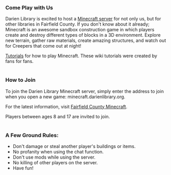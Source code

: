<div class="row margin-bottom-30">
<div class="col-md-4">

### Come Play with Us
Darien Library is excited to host a [Minecraft server](http://www.fcminecraft.org/ "Fairfield County Minecraft") for not only us, but for other libraries in Fairfield County. If you don't know about it already; Minecraft is an awesome sandbox construction game in which players create and destroy different types of blocks in a 3D environment. Explore new terrain, gather raw materials, create amazing structures, and watch out for Creepers that come out at night!

[Tutorials](http://minecraft.gamepedia.com/Tutorials) for how to play Minecraft. These wiki tutorials were created by fans for fans. 
<br />
<br />

</div>
<div class="col-md-4">

### How to Join
To join the Darien Library Minecraft server, simply enter the address to join when you open a new game: minecraft.darienlibrary.org. 

For the latest information, visit [Fairfield County Minecraft](http://www.fcminecraft.org/ "Fairfield County Minecraft"). 

Players between ages 8 and 17 are invited to join. 
<br />
<br />

</div>
<div class="col-md-4">

### A Few Ground Rules:

* Don't damage or steal another player's buildings or items.
* No profanity when using the chat function.
* Don't use mods while using the server.
* No killing of other players on the server.
* Have fun!


</div>
</div>